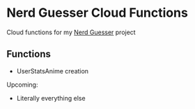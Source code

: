 # Nerd Guesser Cloud Functions
Cloud functions for my [Nerd Guesser](https://github.com/Wavedoo/NerdGuesser) project

## Functions
- UserStatsAnime creation

Upcoming:
- Literally everything else
